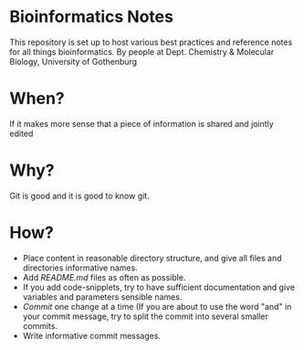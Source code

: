 Bioinformatics Notes
====================

This repository is set up to host various best practices and reference notes for all things bioinformatics.
By people at Dept. Chemistry &amp; Molecular Biology, University of Gothenburg

When?
=====

If it makes more sense that a piece of information is shared and jointly edited

Why?
====

Git is good and it is good to know git.

How?
====

* Place content in reasonable directory structure, and give all files and directories informative names.
* Add _README.md_ files as often as possible.
* If you add code-snipplets, try to have sufficient documentation and give variables and parameters sensible names.
* _Commit_ one change at a time (If you are about to use the word "and" in your commit message, try to split the commit into several smaller commits.
* Write informative commit messages.

